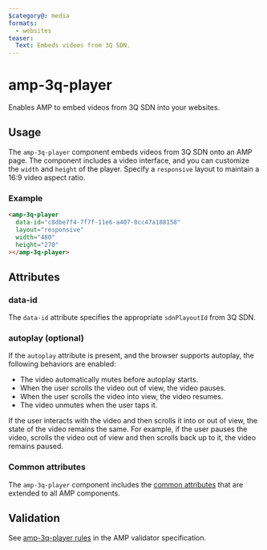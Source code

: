 ```yaml
---
$category@: media
formats:
  - websites
teaser:
  Text: Embeds videos from 3Q SDN.
---
```



# amp-3q-player

Enables AMP to embed videos from 3Q SDN into your websites.

## Usage

The `amp-3q-player` component embeds videos from 3Q SDN onto an AMP page. The
component includes a video interface, and you can customize the `width` and
`height` of the player. Specify a `responsive` layout to maintain a 16:9 video
aspect ratio.

### Example

```html
<amp-3q-player
  data-id="c8dbe7f4-7f7f-11e6-a407-0cc47a188158"
  layout="responsive"
  width="480"
  height="270"
></amp-3q-player>
```

## Attributes

### data-id

The `data-id` attribute specifies the appropriate `sdnPlayoutId` from 3Q SDN.

### autoplay (optional)

If the `autoplay` attribute is present, and the browser supports autoplay, the
following behaviors are enabled:

- The video automatically mutes before autoplay starts.
- When the user scrolls the video out of view, the video pauses.
- When the user scrolls the video into view, the video resumes.
- The video unmutes when the user taps it.

If the user interacts with the video and then scrolls it into or out of view,
the state of the video remains the same. For example, if the user pauses the
video, scrolls the video out of view and then scrolls back up to it, the video
remains paused.

### Common attributes

The `amp-3q-player` component includes the [common attributes](https://amp.dev/documentation/guides-and-tutorials/learn/common_attributes)
that are extended to all AMP components.

## Validation

See [amp-3q-player rules](https://github.com/ampproject/amphtml/blob/master/extensions/amp-3q-player/validator-amp-3q-player.protoascii)
in the AMP validator specification.
